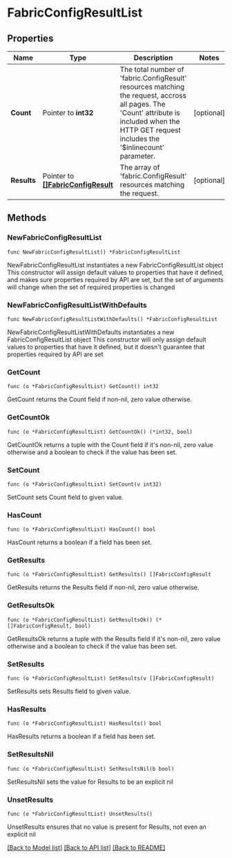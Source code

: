 # FabricConfigResultList

## Properties

Name | Type | Description | Notes
------------ | ------------- | ------------- | -------------
**Count** | Pointer to **int32** | The total number of &#39;fabric.ConfigResult&#39; resources matching the request, accross all pages. The &#39;Count&#39; attribute is included when the HTTP GET request includes the &#39;$inlinecount&#39; parameter. | [optional] 
**Results** | Pointer to [**[]FabricConfigResult**](fabric.ConfigResult.md) | The array of &#39;fabric.ConfigResult&#39; resources matching the request. | [optional] 

## Methods

### NewFabricConfigResultList

`func NewFabricConfigResultList() *FabricConfigResultList`

NewFabricConfigResultList instantiates a new FabricConfigResultList object
This constructor will assign default values to properties that have it defined,
and makes sure properties required by API are set, but the set of arguments
will change when the set of required properties is changed

### NewFabricConfigResultListWithDefaults

`func NewFabricConfigResultListWithDefaults() *FabricConfigResultList`

NewFabricConfigResultListWithDefaults instantiates a new FabricConfigResultList object
This constructor will only assign default values to properties that have it defined,
but it doesn't guarantee that properties required by API are set

### GetCount

`func (o *FabricConfigResultList) GetCount() int32`

GetCount returns the Count field if non-nil, zero value otherwise.

### GetCountOk

`func (o *FabricConfigResultList) GetCountOk() (*int32, bool)`

GetCountOk returns a tuple with the Count field if it's non-nil, zero value otherwise
and a boolean to check if the value has been set.

### SetCount

`func (o *FabricConfigResultList) SetCount(v int32)`

SetCount sets Count field to given value.

### HasCount

`func (o *FabricConfigResultList) HasCount() bool`

HasCount returns a boolean if a field has been set.

### GetResults

`func (o *FabricConfigResultList) GetResults() []FabricConfigResult`

GetResults returns the Results field if non-nil, zero value otherwise.

### GetResultsOk

`func (o *FabricConfigResultList) GetResultsOk() (*[]FabricConfigResult, bool)`

GetResultsOk returns a tuple with the Results field if it's non-nil, zero value otherwise
and a boolean to check if the value has been set.

### SetResults

`func (o *FabricConfigResultList) SetResults(v []FabricConfigResult)`

SetResults sets Results field to given value.

### HasResults

`func (o *FabricConfigResultList) HasResults() bool`

HasResults returns a boolean if a field has been set.

### SetResultsNil

`func (o *FabricConfigResultList) SetResultsNil(b bool)`

 SetResultsNil sets the value for Results to be an explicit nil

### UnsetResults
`func (o *FabricConfigResultList) UnsetResults()`

UnsetResults ensures that no value is present for Results, not even an explicit nil

[[Back to Model list]](../README.md#documentation-for-models) [[Back to API list]](../README.md#documentation-for-api-endpoints) [[Back to README]](../README.md)


